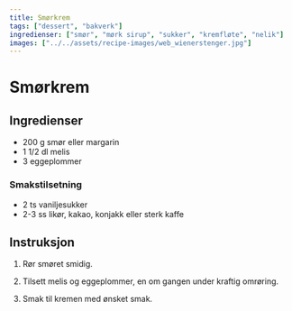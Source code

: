```yaml
---
title: Smørkrem
tags: ["dessert", "bakverk"]
ingredienser: ["smør", "mørk sirup", "sukker", "kremfløte", "nelik"]
images: ["../../assets/recipe-images/web_wienerstenger.jpg"]
---
```


# Smørkrem

## Ingredienser

- 200 g smør eller margarin
- 1 1/2 dl melis
- 3 eggeplommer

### Smakstilsetning

- 2 ts vaniljesukker
- 2-3 ss likør, kakao, konjakk eller sterk kaffe

## Instruksjon

1. Rør smøret smidig.

2. Tilsett melis og eggeplommer, en om gangen under kraftig omrøring.

3. Smak til kremen med ønsket smak.
